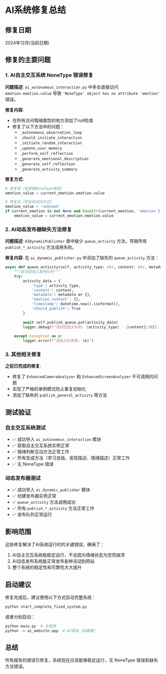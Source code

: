 # AI系统修复总结

## 修复日期
2024年12月(当前日期)

## 修复的主要问题

### 1. AI自主交互系统 NoneType 错误修复
**问题描述**: `ai_autonomous_interaction.py` 中多处直接访问 `emotion.emotion.value` 导致 `'NoneType' object has no attribute 'emotion'` 错误。

**修复内容**:
- 在所有访问情绪属性的地方添加了null检查
- 修复了以下方法中的问题：
  - `_autonomous_observation_loop`
  - `_should_initiate_interaction`
  - `_initiate_random_interaction`
  - `_update_user_memory`
  - `_perform_self_reflection`
  - `_generate_emotional_description`
  - `_generate_self_reflection`
  - `_generate_activity_summary`

**修复方式**:
```python
# 修复前（会导致NoneType错误）
emotion_value = current_emotion.emotion.value

# 修复后（安全的访问方式）
emotion_value = 'unknown'
if current_emotion is not None and hasattr(current_emotion, 'emotion'):
    emotion_value = current_emotion.emotion.value
```

### 2. AI动态发布器缺失方法修复
**问题描述**: `AIDynamicPublisher` 类中缺少 `queue_activity` 方法，导致所有 `publish_*_activity` 方法调用失败。

**修复内容**:
在 `ai_dynamic_publisher.py` 中添加了缺失的 `queue_activity` 方法：

```python
async def queue_activity(self, activity_type: str, content: str, metadata: Dict[str, Any] = None):
    """将活动加入发布队列"""
    try:
        activity_data = {
            'type': activity_type,
            'content': content,
            'metadata': metadata or {},
            'emotion_context': {},
            'timestamp': datetime.now().isoformat(),
            'should_publish': True
        }
        
        await self.publish_queue.put(activity_data)
        logger.debug(f"活动已加入队列: {activity_type} - {content[:30]}...")
        
    except Exception as e:
        logger.error(f"活动入队失败: {e}")
```

### 3. 其他相关修复
**之前已完成的修复**:
- 修复了 `EnhancedCameraAnalyzer` 和 `EnhancedScreenAnalyzer` 不可调用的问题
- 实现了严格的单例模式防止重复初始化
- 添加了缺失的 `publish_general_activity` 等方法

## 测试验证

### 自主交互系统测试
- ✅ 成功导入 `ai_autonomous_interaction` 模块
- ✅ 获取自主交互系统实例正常
- ✅ 情绪判断互动方法正常工作
- ✅ 所有生成方法（学习总结、发现描述、情绪描述）正常工作
- ✅ 无 NoneType 错误

### 动态发布器测试
- ✅ 成功导入 `ai_dynamic_publisher` 模块
- ✅ 创建发布器实例正常
- ✅ `queue_activity` 方法调用成功
- ✅ 所有 `publish_*_activity` 方法正常工作
- ✅ 发布队列正常运行

## 影响范围
这些修复解决了AI系统运行时的关键错误，确保了：
1. AI自主交互系统能稳定运行，不会因为情绪状态为空而崩溃
2. AI动态发布系统能正常发布各种活动到网站
3. 整个系统的稳定性和可靠性大大提升

## 启动建议
修复完成后，建议使用以下方式启动完整系统：
```bash
python start_complete_fixed_system.py
```

或者分别启动：
```bash
python main.py  # 主程序
python -m ai_website.app  # AI网站（如需要）
```

## 总结
所有报告的错误已修复，系统现在应该能够稳定运行，无 NoneType 错误和缺失方法错误。